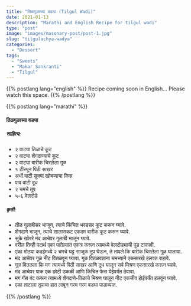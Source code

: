 ```yaml
---
title: "तिळगुळाच्या वड्या (Tilgul Wadi)"
date: 2021-01-13
description: "Marathi and English Recipe for tilgul wadi"
type: "post"
image: "images/masonary-post/post-1.jpg"
slug: "tilgulachya-wadya"
categories: 
  - "Dessert"
tags:
  - "Sweets"
  - "Makar Sankranti"
  - "Tilgul"
---
```


{{% postlang lang="english" %}} 
 Recipe coming soon in English... Please watch this space. 
 {{% /postlang %}}






{{% postlang lang="marathi" %}}


#### तिळगुळाच्या वड्या 


##### साहित्य:

- २ वाट्या तिळाचे कूट 
- २ वाट्या शेंगदाण्याचे कूट 
- २ वाट्या बारीक चिरलेला गूळ 
- १ टीस्पून पिठी साखर 
- अर्धी वाटी सुक्या खोबऱ्याचा किस 
- पाव वाटी दूध 
- २ चमचे तूप 
- ५-६ वेलदोडे 


##### कृती: 


- तीळ गुलाबीसर भाजून, त्याचे किंचित भरडसर कूट करून घ्यावे. 
- शेंगदाणे भाजून, त्याचे सालासकट एकदम बारीक कूट करून घ्यावे. 
- सुके खोबरे मंद आचेवर गुलाबी भाजून घ्यावे. 
- वरील तिन्ही पदार्थ एका पातेल्यात एकत्र करून त्यामध्ये वेलदोड्याची पूड टाकावी. 
- एका मोठ्या कढईमध्ये २ चमचे घट्ट साजूक तूप घेऊन, ते तापले कि बारीक चिरलेला गूळ घालावा. 
- मंद आचेवर गूळ नीट वितळवून घ्यावा. गूळ वितळवताना चमच्याने एकसारखे हलवत राहावे. 
- गूळ वितळला कि मग त्यामध्ये पिठी साखर आणि दूध घालून सर्व मिश्रण एकसारखे करून घ्यावे. 
- मंद आचेवर पाक एक छोटी उकळी आणि किंचित फेस येईपर्यंत ठेवावा. 
- मग गॅस बंद करून त्यामध्ये शेंगदाणे-तिळाचे मिश्रण घालून नीट एकजीव होईपर्यंत हलवून घ्यावे. 
- एका ताटाला तुपाचा हात लावून गरम गरम वड्या पाडाव्यात. 



 {{% /postlang %}}
